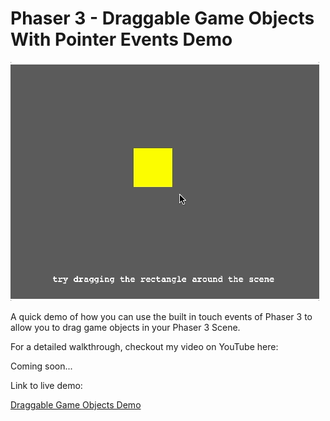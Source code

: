 # Phaser 3 - Draggable Game Objects With Pointer Events Demo

![demo](docs/example.gif)

A quick demo of how you can use the built in touch events of Phaser 3 to allow you to drag game objects in your Phaser 3 Scene.

For a detailed walkthrough, checkout my video on YouTube here:

Coming soon...

Link to live demo:

[Draggable Game Objects Demo](https://devshareacademy.github.io/code-examples-from-my-video-content/phaser-3/drag-game-objects/index.html)
